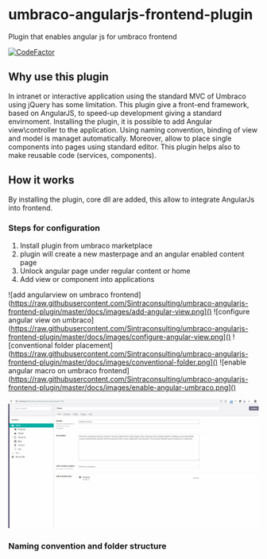 # umbraco-angularjs-frontend-plugin
Plugin that enables angular js for umbraco frontend

[![CodeFactor](https://www.codefactor.io/repository/github/sintraconsulting/umbraco-angularjs-frontend-plugin/badge?style=flat-square)](https://www.codefactor.io/repository/github/sintraconsulting/umbraco-angularjs-frontend-plugin)

## Why use this plugin
In intranet or interactive application using the standard MVC of Umbraco using jQuery has some limitation. This plugin give a front-end framework, based on AngularJS, to speed-up development giving a standard envirnoment.
Installing the plugin, it is possible to add Angular view\controller to the application. Using naming convention, binding of view and model is managet automatically. Moreover, allow to place single components into pages using standard editor. This plugin helps also to make reusable code (services, components).

## How it works
By installing the plugin, core dll are added, this allow to integrate AngularJs into frontend.

###  Steps for configuration

1. Install plugin from umbraco marketplace
2. plugin will create a new masterpage and an angular enabled content page
3. Unlock angular page under regular content or home
4. Add view or component into applications

![add angularview on umbraco frontend](https://raw.githubusercontent.com/Sintraconsulting/umbraco-angularjs-frontend-plugin/master/docs/images/add-angular-view.png]()
![configure angular view on umbraco](https://raw.githubusercontent.com/Sintraconsulting/umbraco-angularjs-frontend-plugin/master/docs/images/configure-angular-view.png]()
![conventional folder placement](https://raw.githubusercontent.com/Sintraconsulting/umbraco-angularjs-frontend-plugin/master/docs/images/conventional-folder.png]()
![enable angular macro on umbraco frontend](https://raw.githubusercontent.com/Sintraconsulting/umbraco-angularjs-frontend-plugin/master/docs/images/enable-angular-umbraco.png]()

![tutorial angular umbraco](https://raw.githubusercontent.com/Sintraconsulting/umbraco-angularjs-frontend-plugin/master/docs/images/usage.gif)

### Naming convention and folder structure

